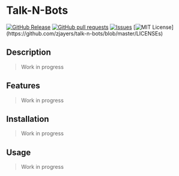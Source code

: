 # Talk-N-Bots
[![GitHub Release](https://img.shields.io/github/release/zjayers/talk-n-bots.svg?style=flat)]()
[![GitHub pull requests](https://img.shields.io/github/issues-pr/zjayers/talk-n-bots.svg?style=flat)]()
[![Issues](https://img.shields.io/github/issues-raw/zjayers/talk-n-bots.svg?maxAge=25000)](https://github.com/zjayers/talk-n-bots/issues)
[![MIT License](https://img.shields.io/apm/l/atomic-ui.svg?)](https://github.com/zjayers/talk-n-bots/blob/master/LICENSEs)

## Description

> Work in progress

## Features

> Work in progress

## Installation

> Work in progress

## Usage

> Work in progress